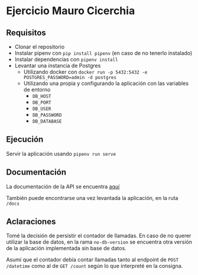 # Ejercicio Mauro Cicerchia

## Requisitos

- Clonar el repositorio
- Instalar pipenv con `pip install pipenv` (en caso de no tenerlo instalado)
- Instalar dependencias con `pipenv install`
- Levantar una instancia de Postgres
  - Utilizando docker con `docker run -p 5432:5432 -e POSTGRES_PASSWORD=admin -d postgres`
  - Utilizando una propia y configurando la aplicación con las variables de entorno
    - `DB_HOST`
    - `DB_PORT`
    - `DB_USER`
    - `DB_PASSWORD`
    - `DB_DATABASE`

## Ejecución

Servir la aplicación usando `pipenv run serve`

## Documentación

La documentación de la API se encuentra [aquí](https://documenter.getpostman.com/view/9096048/UVsJvmqH)

También puede encontrarse una vez levantada la aplicación, en la ruta `/docs`

## Aclaraciones

Tomé la decisión de persistir el contador de llamadas. En caso de no querer utilizar la base de datos, en la rama `no-db-version` se encuentra otra versión de la aplicación implementada sin base de datos.

Asumí que el contador debía contar llamadas tanto al endpoint de `POST /datetime` como al de `GET /count` según lo que interpreté en la consigna.
